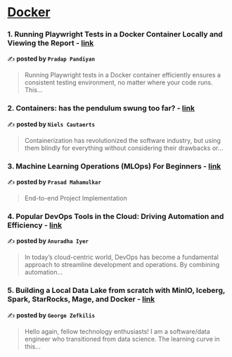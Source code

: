 
<h1><a href=https://medium.com/tag/docker/recommended target="_blank" rel="noopener noreferrer">Docker</a></h1>
<h3>1. Running Playwright Tests in a Docker Container Locally and Viewing the Report - <a href="https://medium.com/@pradappandiyan/running-playwright-tests-in-a-docker-container-locally-and-viewing-the-report-2303599246da" target="_blank" rel="noopener noreferrer">link</a></h3>

✍️ **posted by `Pradap Pandiyan`**

<blockquote>Running Playwright tests in a Docker container efficiently ensures a consistent testing environment, no matter where your code runs. This…</blockquote>

<h3>2. Containers: has the pendulum swung too far? - <a href="https://medium.com/itnext/containers-has-the-pendulum-swung-too-far-208ad02a6b42" target="_blank" rel="noopener noreferrer">link</a></h3>

✍️ **posted by `Niels Cautaerts`**

<blockquote>Containerization has revolutionized the software industry, but using them blindly for everything without considering their drawbacks or…</blockquote>

<h3>3. Machine Learning Operations (MLOps) For Beginners - <a href="https://medium.com/@prasadmahamulkar/machine-learning-operations-mlops-for-beginners-a5686bfe02b2" target="_blank" rel="noopener noreferrer">link</a></h3>

✍️ **posted by `Prasad Mahamulkar`**

<blockquote>End-to-end Project Implementation</blockquote>

<h3>4. Popular DevOps Tools in the Cloud: Driving Automation and Efficiency - <a href="https://medium.com/@anuradha.iyer/popular-devops-tools-in-the-cloud-driving-automation-and-efficiency-94181bba1d69" target="_blank" rel="noopener noreferrer">link</a></h3>

✍️ **posted by `Anuradha Iyer`**

<blockquote>In today’s cloud-centric world, DevOps has become a fundamental approach to streamline development and operations. By combining automation…</blockquote>

<h3>5. Building a Local Data Lake from scratch with MinIO, Iceberg, Spark, StarRocks, Mage, and Docker - <a href="https://medium.com/data-engineer-things/building-a-local-data-lake-from-scratch-with-minio-iceberg-spark-starrocks-mage-and-docker-c12436e6ff9d" target="_blank" rel="noopener noreferrer">link</a></h3>

✍️ **posted by `George Zefkilis`**

<blockquote>Hello again, fellow technology enthusiasts! I am a software/data engineer who transitioned from data science. The learning curve in this…</blockquote>


